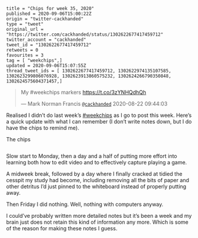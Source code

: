 ```
title = "Chips for week 35, 2020"
published = 2020-09-06T15:00:22Z
origin = "twitter-cackhanded"
type = "tweet"
original_url = "https://twitter.com/cackhanded/status/1302622677417459712"
twitter_account = "cackhanded"
tweet_id = "1302622677417459712"
retweets = 0
favourites = 3
tag = [ "weekchips",]
updated = 2020-09-06T15:07:55Z
thread_tweet_ids = [ 1302622677417459712, 1302622974135107585, 1302623299806076928, 1302623913860575232, 1302624266790350848, 1302624575604371457,]
```

> My #weekchips markers https://t.co/3zYNHQdhQh
> 
> — Mark Norman Francis [`@cackhanded`](https://twitter.com/cackhanded/status/1297107256354504704) 2020-08-22 09:44:03

Realised I didn’t do last week’s [#weekchips](/tags/weekchips/) as I go to post this week. Here’s a quick update with what I can remember (I don’t write notes down, but I do have the chips to remind me). 

The chips

<p class='image'><img src='https://mnf.m17s.net/2020/09/06/EhPYrHHWsAABdlG.jpg' alt=''></p>

Slow start to Monday, then a day and a half of putting more effort into learning both how to edit video and to effectively capture playing a game.

A midweek break, followed by a day where I finally cracked at tidied the cesspit my study had become, including removing all the bits of paper and other detritus I’d just pinned to the whiteboard instead of properly putting away.

Then Friday I did nothing. Well, nothing with computers anyway.

I could’ve probably written more detailed notes but it’s been a week and my brain just does not retain this kind of information any more. Which is some of the reason for making these notes I guess.

